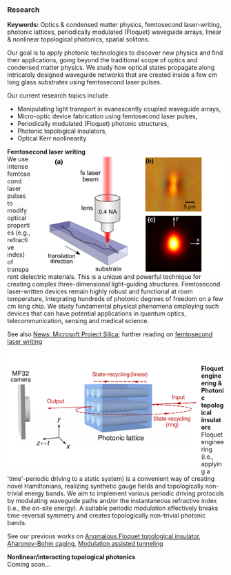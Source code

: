 ### Research

**Keywords:** Optics & condensed matter physics, femtosecond laser-writing, photonic lattices,
periodically modulated (Floquet) waveguide arrays, linear & nonlinear topological photonics, spatial solitons.

Our goal is to apply photonic technologies to discover new physics and find their applications, going beyond the traditional scope of 
optics and condensed matter physics. We study how optical states propagate along intricately designed waveguide networks that are 
created inside a few cm long glass substrates using femtosecond laser pulses. <br />

Our current research topics include <br />

   - Manipulating light transport in evanescently coupled waveguide arrays,
   - Micro-optic device fabrication using femtosecond laser pulses, 
   - Periodically modulated (Floquet) photonic structures,
   - Photonic topological insulators,
   - Optical Kerr nonlinearity 
    

**Femtosecond laser writing** <br />
<img align="right" src="imageN/FLW2.png  " width="450"/> 
We use intense femtosecond laser pulses to modify optical properties (e.g., refractive index) of transparent dielectric materials. This is a unique and powerful technique for creating complex three-dimensional light-guiding structures. Femtosecond laser-written devices remain highly robust and functional at room temperature, integrating hundreds of photonic degrees of freedom on a few cm long chip. We study fundamental physical phenomena employing such devices that can have potential applications in quantum optics, telecommunication, sensing and medical science. <br />

See also [News: Microsoft Project Silica](https://news.microsoft.com/innovation-stories/ignite-project-silica-superman/); further reading on [femtosecond laser writing](https://doi.org/10.1038/nphoton.2008.47) <br />

<img align="left" src="imageN/StateRecycling.png " width="450"/> <br />

**Floquet engineering & Photonic topological insulators** <br />
Floquet engineering (i.e., applying a 'time'-periodic driving to a static system) is a convenient way of creating novel Hamiltonians, realizing synthetic gauge fields and topologically non-trivial energy bands. We aim to implement various periodic driving protocols by modulating waveguide paths and/or the instantaneous refractive index (i.e., the on-site energy). A suitable periodic modulation effectively breaks time-reversal symmetry and creates topologically non-trivial photonic bands.

See our previous works on [Anomalous Floquet topological insulator](https://doi.org/10.1038/ncomms13918), [Aharonov-Bohm caging](https://doi.org/10.1103/PhysRevLett.121.075502), [Modulation assisted tunneling](https://doi.org/10.1088/1367-2630/17/11/115002)<br />


**Nonlinear/interacting topological photonics** <br />
Coming soon... <br />

